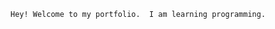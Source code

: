 <!DOCTYPE html>
<!DOCTYPE html>
<html>
<head>
	<title></title>
</head>
<body>

	Hey! Welcome to my portfolio.  I am learning programming.

</body>
</html>